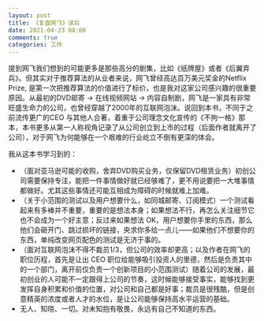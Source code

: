 ```yaml
---
layout: post
title: 《复盘网飞》读后
date: 2021-04-23 08:00
comments: true
categories: 工作
---
```


提到网飞我们想到的可能更多是那些高分的剧集，比如《纸牌屋》或者《后翼弃兵》。但其实对于推荐算法的从业者来说，网飞曾经高达百万美元奖金的Netflix Prize, 是第一次把推荐算法的价值进行了标价，也是我对这家公司感兴趣的很重要原因。从最初的DVD邮寄 -> 在线视频网站 -> 内容自制剧，网飞是一家具有非常旺盛生命力的公司，也曾经穿越了2000年的互联网泡沫。说回到本书，不同于之前流传更广的CEO 与其他人合著，着重于公司理念文化宣传的《不拘一格》那本，本书更多从第一人称视角记录了从公司创立到上市的过程（后面作者就离开了公司），对于网飞为何能够在一个艰难的行业屹立不倒有更深的体会。

我从这本书学习到的：

- （面对亚马逊可能的收购，舍弃DVD购买业务，仅保留DVD租赁业务）初创公司需要保持专注，能把一件事情做好就已经够难了，更不用说要把一大堆事情都做好。尤其这些事情还可能互相成为障碍的时候就难上加难。
- （关于小范围的测试以及用户想要什么，如同城邮寄、订阅模式）一个测试看起来有多棒并不重要，重要的是想法本身；如果想法不行，再怎么关注细节它也不会成为一个好主意；反过来如果想法 OK，用户想要你手里的东西，那么他们会砸开门、跳过损坏的链接，央求你多给一点儿——如果他们不想要你的东西，单纯改变网页配色的测试是无济于事的。
- （面对互联网泡沫不得不裁员1/3，但公司的效率却更高；以及作者在网飞的职位历程，首先是让出 CEO 职位给能够吸引投资人的里德，然后是负责其中的一个部门，离开前仅负责一个创新项目的小范围测试）随着公司的发展，最初创业的人可能不一定跟得上公司的节奏，这时候能够接受事实，能够找到更发挥自身积累和价值的位置，对公司和自己都是好事；裁员是很残酷，但是创意精英的浓度或者人才的水位，是让公司能够保持高水平运营的基础。
- 无人、知晓、一切。对未知抱有敬畏，永远有自己不知道的东西。
